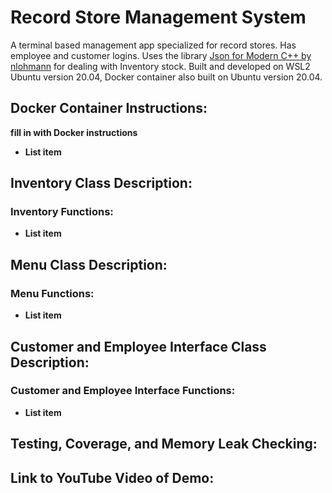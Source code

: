 # Record Store Management System
A terminal based management app specialized for record stores. Has employee and customer logins. Uses the library [Json for Modern C++ by nlohmann](https://github.com/nlohmann/json) for dealing with Inventory stock. Built and developed on WSL2 Ubuntu version 20.04, Docker container also built on Ubuntu version 20.04.
## Docker Container Instructions:
**fill in with Docker instructions**
 - **List item**
## Inventory Class Description:
### Inventory Functions:
 - **List item**
## Menu Class Description:
### Menu Functions:
 - **List item**
## Customer and Employee Interface Class Description:
### Customer and Employee Interface Functions:
 - **List item**
## Testing, Coverage, and Memory Leak Checking:
## Link to YouTube Video of Demo:
